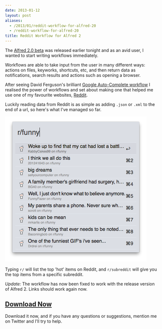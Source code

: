 ```yaml
---
date: 2013-01-12
layout: post
aliases:
  - /2013/01/reddit-workflow-for-alfred-20
  - /reddit-workflow-for-alfred-20
title: Reddit Workflow for Alfred 2
---
```


The [Alfred 2.0 beta](http://blog.alfredapp.com/2013/01/12/first-alfred-v2-beta-now-available-for-mega-supporters/) was released earlier tonight and as an avid user, I wanted to start writing workflows immediately.

Workflows are able to take input from the user in many different ways: actions on files, keyworks, shortcuts, etc, and then return data as notifications, search results and actions such as opening a browser.

After seeing David Ferguson's brilliant [Google Auto-Complete workflow](http://jdfwarrior.tumblr.com/post/40354870777/a-few-alfred-2-workflows-to-get-you-started) I realised the power of workflows and set about making one that helped me use one of my favourite websites, [Reddit](http://reddit.com/).

Luckily reading data from Reddit is as simple as adding `.json` or `.xml` to the end of a url, so here's what I've managed so far.

![Reddit for Alfred](/posts/images/alfred-reddit.png)

Typing `r/` will list the top 'hot' items on Reddit, and `r/subreddit` will give you the top items from a specific subreddit.

_Update:_ The workflow has now been fixed to work with the release version of Alfred 2. Links should work again now.

<div class="download">
  <a href="/assets/downloads/Reddit.alfredworkflow.zip"><h2>Download Now</h2></a>
</div>

Download it now, and if you have any questions or suggestions, mention me on Twitter and I'll try to help.
